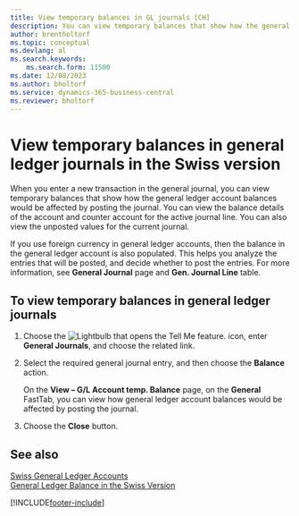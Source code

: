 ```yaml
---
title: View temporary balances in GL journals [CH]
description: You can view temporary balances that show how the general ledger account balances would be affected by posting a new transaction in the general journal.
author: brentholtorf
ms.topic: conceptual
ms.devlang: al
ms.search.keywords:
    ms.search.form: 11500
ms.date: 12/08/2023
ms.author: bholtorf
ms.service: dynamics-365-business-central
ms.reviewer: bholtorf
---
```

# View temporary balances in general ledger journals in the Swiss version

When you enter a new transaction in the general journal, you can view temporary balances that show how the general ledger account balances would be affected by posting the journal. You can view the balance details of the account and counter account for the active journal line. You can also view the unposted values for the current journal.  

If you use foreign currency in general ledger accounts, then the balance in the general ledger account is also populated. This helps you analyze the entries that will be posted, and decide whether to post the entries. For more information, see **General Journal** page and **Gen. Journal Line** table.  

## To view temporary balances in general ledger journals  

1. Choose the ![Lightbulb that opens the Tell Me feature.](../../media/ui-search/search_small.png "Tell me what you want to do") icon, enter **General Journals**, and choose the related link.  
2. Select the required general journal entry, and then choose the **Balance** action.  

    On the **View – G/L Account temp. Balance** page, on the **General** FastTab, you can view how general ledger account balances would be affected by posting the journal.  

3. Choose the **Close** button.  

## See also

[Swiss General Ledger Accounts](swiss-general-ledger-accounts.md)  
[General Ledger Balance in the Swiss Version](balance.md)  

[!INCLUDE[footer-include](../../includes/footer-banner.md)]